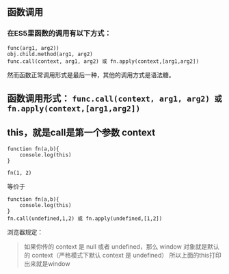 ## 函数调用
### 在ES5里函数的调用有以下方式：
```
func(arg1, arg2)) 
obj.child.method(arg1, arg2)
func.call(context, arg1, arg2) 或 fn.apply(context,[arg1,arg2])
```

然而函数正常调用形式是最后一种，其他的调用方式是语法糖。
## 函数调用形式： `func.call(context, arg1, arg2) 或 fn.apply(context,[arg1,arg2])`
## this，就是call是第一个参数 context
```
function fn(a,b){
    console.log(this)
}

fn(1, 2)
```
等价于
```
function fn(a,b){
    console.log(this)
}
fn.call(undefined,1,2) 或 fn.apply(undefined,[1,2])
```
浏览器规定：
> 如果你传的 context 是 null 或者 undefined，那么 window 对象就是默认的 context（严格模式下默认 context 是 undefined）
所以上面的this打印出来就是window
